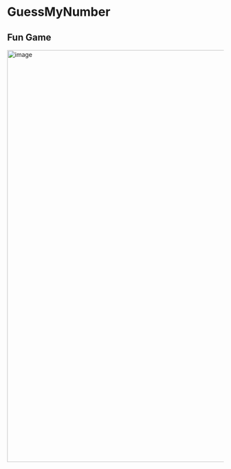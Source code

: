 # GuessMyNumber


<h2> Fun Game  </h2>


<img width="960" alt="image" src="https://github.com/SkyRaH05/GuessMyNumber/assets/118686623/608eca32-75df-422c-a4b9-1f7256744f21">
